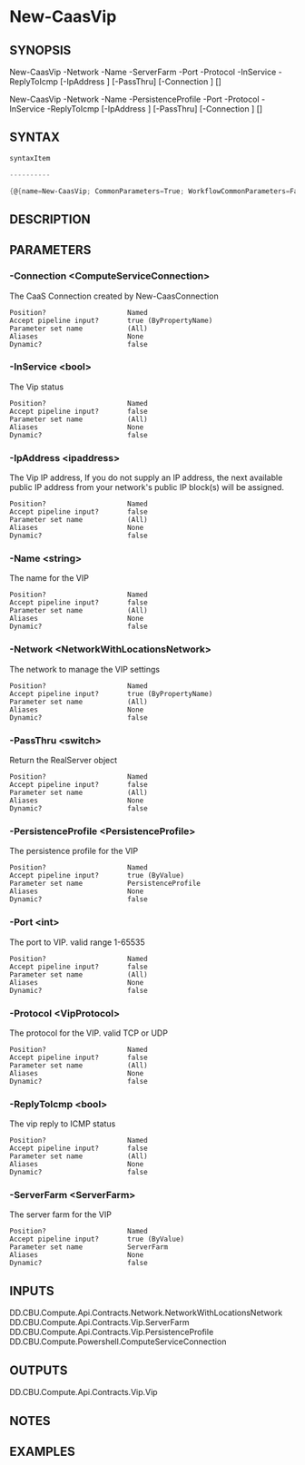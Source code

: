 ﻿New-CaasVip
===================

## SYNOPSIS

New-CaasVip -Network <NetworkWithLocationsNetwork> -Name <string> -ServerFarm <ServerFarm> -Port <int> -Protocol <VipProtocol> -InService <bool> -ReplyToIcmp <bool> [-IpAddress <ipaddress>] [-PassThru] [-Connection <ComputeServiceConnection>] [<CommonParameters>]

New-CaasVip -Network <NetworkWithLocationsNetwork> -Name <string> -PersistenceProfile <PersistenceProfile> -Port <int> -Protocol <VipProtocol> -InService <bool> -ReplyToIcmp <bool> [-IpAddress <ipaddress>] [-PassThru] [-Connection <ComputeServiceConnection>] [<CommonParameters>]


## SYNTAX
```powershell
syntaxItem                                                                                                                                                                                                    

----------                                                                                                                                                                                                    

{@{name=New-CaasVip; CommonParameters=True; WorkflowCommonParameters=False; parameter=System.Object[]}, @{name=New-CaasVip; CommonParameters=True; WorkflowCommonParameters=False; parameter=System.Object[]}}
```

## DESCRIPTION


## PARAMETERS
### -Connection &lt;ComputeServiceConnection&gt;
The CaaS Connection created by New-CaasConnection
```
Position?                    Named
Accept pipeline input?       true (ByPropertyName)
Parameter set name           (All)
Aliases                      None
Dynamic?                     false
```
 
### -InService &lt;bool&gt;
The Vip status
```
Position?                    Named
Accept pipeline input?       false
Parameter set name           (All)
Aliases                      None
Dynamic?                     false
```
 
### -IpAddress &lt;ipaddress&gt;
The Vip IP address, If you do not supply an IP address, the next available public IP address from your network's public IP block(s)  will be assigned.
```
Position?                    Named
Accept pipeline input?       false
Parameter set name           (All)
Aliases                      None
Dynamic?                     false
```
 
### -Name &lt;string&gt;
The name for the VIP
```
Position?                    Named
Accept pipeline input?       false
Parameter set name           (All)
Aliases                      None
Dynamic?                     false
```
 
### -Network &lt;NetworkWithLocationsNetwork&gt;
The network to manage the VIP settings
```
Position?                    Named
Accept pipeline input?       true (ByPropertyName)
Parameter set name           (All)
Aliases                      None
Dynamic?                     false
```
 
### -PassThru &lt;switch&gt;
Return the RealServer object
```
Position?                    Named
Accept pipeline input?       false
Parameter set name           (All)
Aliases                      None
Dynamic?                     false
```
 
### -PersistenceProfile &lt;PersistenceProfile&gt;
The persistence profile for the VIP
```
Position?                    Named
Accept pipeline input?       true (ByValue)
Parameter set name           PersistenceProfile
Aliases                      None
Dynamic?                     false
```
 
### -Port &lt;int&gt;
The port to VIP. valid range 1-65535
```
Position?                    Named
Accept pipeline input?       false
Parameter set name           (All)
Aliases                      None
Dynamic?                     false
```
 
### -Protocol &lt;VipProtocol&gt;
The protocol for the VIP. valid TCP or UDP
```
Position?                    Named
Accept pipeline input?       false
Parameter set name           (All)
Aliases                      None
Dynamic?                     false
```
 
### -ReplyToIcmp &lt;bool&gt;
The vip reply to ICMP status
```
Position?                    Named
Accept pipeline input?       false
Parameter set name           (All)
Aliases                      None
Dynamic?                     false
```
 
### -ServerFarm &lt;ServerFarm&gt;
The server farm for the VIP
```
Position?                    Named
Accept pipeline input?       true (ByValue)
Parameter set name           ServerFarm
Aliases                      None
Dynamic?                     false
```

## INPUTS
DD.CBU.Compute.Api.Contracts.Network.NetworkWithLocationsNetwork
DD.CBU.Compute.Api.Contracts.Vip.ServerFarm
DD.CBU.Compute.Api.Contracts.Vip.PersistenceProfile
DD.CBU.Compute.Powershell.ComputeServiceConnection


## OUTPUTS
DD.CBU.Compute.Api.Contracts.Vip.Vip


## NOTES


## EXAMPLES
